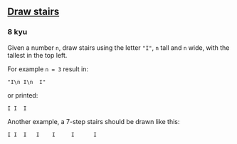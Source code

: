<h2><a href=https://www.codewars.com/kata/5b4e779c578c6a898e0005c5/train/javascript target="_blank">Draw stairs</a></h2><h3>8 kyu</h3><p>Given a number <code>n</code>, draw stairs using the letter <code>"I"</code>, <code>n</code> tall and <code>n</code> wide, with the tallest in the top left.</p><p>For example <code>n = 3</code> result in:</p><pre><code>"I\n I\n  I"</code></pre><p>or printed:</p><pre><code>I I  I</code></pre><p>Another example, a 7-step stairs should be drawn like this:</p><pre><code>I I  I   I    I     I      I</code></pre>